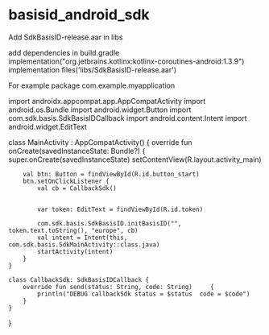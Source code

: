 # basisid_android_sdk

Add SdkBasisID-release.aar in libs

add dependencies in build.gradle<br/>
implementation("org.jetbrains.kotlinx:kotlinx-coroutines-android:1.3.9")
implementation files('libs/SdkBasisID-release.aar')



For example
package com.example.myapplication


import androidx.appcompat.app.AppCompatActivity
import android.os.Bundle
import android.widget.Button
import com.sdk.basis.SdkBasisIDCallback
import android.content.Intent
import android.widget.EditText


class MainActivity : AppCompatActivity() {
    override fun onCreate(savedInstanceState: Bundle?) {
        super.onCreate(savedInstanceState)
        setContentView(R.layout.activity_main)

        val btn: Button = findViewById(R.id.button_start)
        btn.setOnClickListener {
            val cb = CallbackSdk()


            var token: EditText = findViewById(R.id.token)

            com.sdk.basis.SdkBasisID.initBasisID("", token.text.toString(), "europe", cb)
            val intent = Intent(this, com.sdk.basis.SdkMainActivity::class.java)
            startActivity(intent)
        }
    }

    class CallbackSdk: SdkBasisIDCallback {
        override fun send(status: String, code: String)     {
            println("DEBUG callbackSdk status = $status  code = $code")
        }
    }
}
